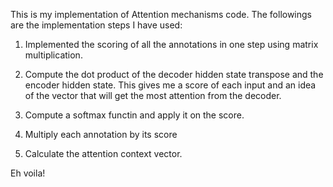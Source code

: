 This is my implementation of Attention mechanisms code. The followings are the implementation steps I have used:

1. Implemented the scoring of all the annotations in one step using matrix multiplication.

2. Compute the dot product of the decoder hidden state transpose and the encoder hidden state. This gives me a score of each input and an idea of the vector that will get the most attention from the decoder.

3. Compute a softmax functin and apply it on the score.

4. Multiply each annotation by its score

5. Calculate the attention context vector.


Eh voila!

